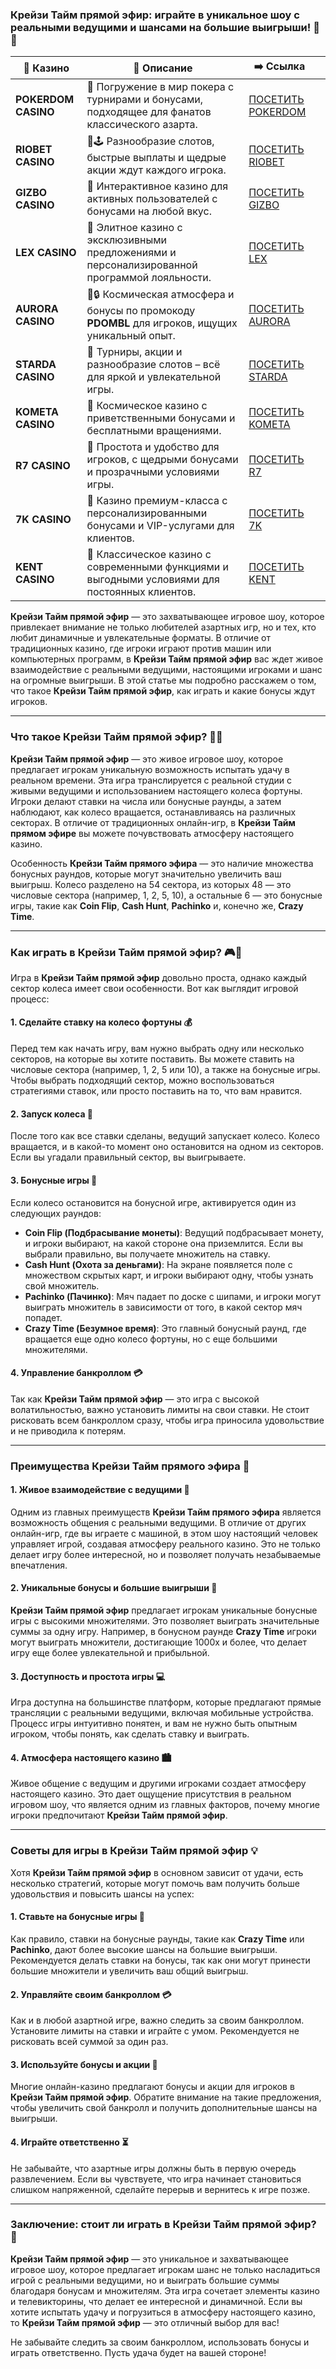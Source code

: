 ### Крейзи Тайм прямой эфир: играйте в уникальное шоу с реальными ведущими и шансами на большие выигрыши! 🎡💥
| 🎰 Казино           | 📜 Описание                                                                                       | ➡️ Ссылка                                                                                          |   |
| ------------------- | ------------------------------------------------------------------------------------------------- | -------------------------------------------------------------------------------------------------- | - |
| **POKERDOM CASINO** | 🎲 Погружение в мир покера с турнирами и бонусами, подходящее для фанатов классического азарта.   | [ПОСЕТИТЬ POKERDOM](https://brandplay.link/FwVc4f)                                                 |   |
| **RIOBET CASINO**   | 🌟🕹️ Разнообразие слотов, быстрые выплаты и щедрые акции ждут каждого игрока.                    | [ПОСЕТИТЬ RIOBET](https://brandplay.link/TnjsxFvH)                                                 |   |
| **GIZBO CASINO**    | 🚀 Интерактивное казино для активных пользователей с бонусами на любой вкус.                      | [ПОСЕТИТЬ GIZBO](https://brandplay.link/rvzLrVLp)                                                  |   |
| **LEX CASINO**      | 🎰 Элитное казино с эксклюзивными предложениями и персонализированной программой лояльности.      | [ПОСЕТИТЬ LEX](https://brandplay.link/VMqNXPFs)                                                    |   |
| **AURORA CASINO**   | 🌌🔒 Космическая атмосфера и бонусы по промокоду **PDOMBL** для игроков, ищущих уникальный опыт. | [ПОСЕТИТЬ AURORA](https://10trafic-stat2.com/click/668546556bcc6313411604bc/6766/13031/subaccount) |   |
| **STARDA CASINO**   | 🌠 Турниры, акции и разнообразие слотов – всё для яркой и увлекательной игры.                     | [ПОСЕТИТЬ STARDA](https://brandplay.link/HDcDrxLk)                                                 |   |
| **KOMETA CASINO**   | 💫 Космическое казино с приветственными бонусами и бесплатными вращениями.                        | [ПОСЕТИТЬ KOMETA](https://brandplay.link/jHzFFYGv)                                                 |   |
| **R7 CASINO**       | 🎯 Простота и удобство для игроков, с щедрыми бонусами и прозрачными условиями игры.              | [ПОСЕТИТЬ R7](https://brandplay.link/dByFXP7h)                                                     |   |
| **7K CASINO**       | 💎 Казино премиум-класса с персонализированными бонусами и VIP-услугами для клиентов.             | [ПОСЕТИТЬ 7K](https://brandplay.link/dd46bNgD)                                                     |   |
| **KENT CASINO**     | 🎲 Классическое казино с современными функциями и выгодными условиями для постоянных клиентов.    | [ПОСЕТИТЬ KENT](https://brandplay.link/XRH1g6Vb)                                                   

**Крейзи Тайм прямой эфир** — это захватывающее игровое шоу, которое привлекает внимание не только любителей азартных игр, но и тех, кто любит динамичные и увлекательные форматы. В отличие от традиционных казино, где игроки играют против машин или компьютерных программ, в **Крейзи Тайм прямой эфир** вас ждет живое взаимодействие с реальными ведущими, настоящими игроками и шанс на огромные выигрыши. В этой статье мы подробно расскажем о том, что такое **Крейзи Тайм прямой эфир**, как играть и какие бонусы ждут игроков.

***

### Что такое Крейзи Тайм прямой эфир? 🎥🎲

**Крейзи Тайм прямой эфир** — это живое игровое шоу, которое предлагает игрокам уникальную возможность испытать удачу в реальном времени. Эта игра транслируется с реальной студии с живыми ведущими и использованием настоящего колеса фортуны. Игроки делают ставки на числа или бонусные раунды, а затем наблюдают, как колесо вращается, останавливаясь на различных секторах. В отличие от традиционных онлайн-игр, в **Крейзи Тайм прямом эфире** вы можете почувствовать атмосферу настоящего казино.

Особенность **Крейзи Тайм прямого эфира** — это наличие множества бонусных раундов, которые могут значительно увеличить ваш выигрыш. Колесо разделено на 54 сектора, из которых 48 — это числовые сектора (например, 1, 2, 5, 10), а остальные 6 — это бонусные игры, такие как **Coin Flip**, **Cash Hunt**, **Pachinko** и, конечно же, **Crazy Time**.

***

### Как играть в Крейзи Тайм прямой эфир? 🎮💸

Игра в **Крейзи Тайм прямой эфир** довольно проста, однако каждый сектор колеса имеет свои особенности. Вот как выглядит игровой процесс:

#### 1. Сделайте ставку на колесо фортуны 💰

Перед тем как начать игру, вам нужно выбрать одну или несколько секторов, на которые вы хотите поставить. Вы можете ставить на числовые сектора (например, 1, 2, 5 или 10), а также на бонусные игры. Чтобы выбрать подходящий сектор, можно воспользоваться стратегиями ставок, или просто поставить на то, что вам нравится.

#### 2. Запуск колеса 🎡

После того как все ставки сделаны, ведущий запускает колесо. Колесо вращается, и в какой-то момент оно остановится на одном из секторов. Если вы угадали правильный сектор, вы выигрываете.

#### 3. Бонусные игры 🎁

Если колесо остановится на бонусной игре, активируется один из следующих раундов:

* **Coin Flip (Подбрасывание монеты)**: Ведущий подбрасывает монету, и игроки выбирают, на какой стороне она приземлится. Если вы выбрали правильно, вы получаете множитель на ставку.
* **Cash Hunt (Охота за деньгами)**: На экране появляется поле с множеством скрытых карт, и игроки выбирают одну, чтобы узнать свой множитель.
* **Pachinko (Пачинко)**: Мяч падает по доске с шипами, и игроки могут выиграть множитель в зависимости от того, в какой сектор мяч попадет.
* **Crazy Time (Безумное время)**: Это главный бонусный раунд, где вращается еще одно колесо фортуны, но с еще большими множителями.

#### 4. Управление банкроллом 💳

Так как **Крейзи Тайм прямой эфир** — это игра с высокой волатильностью, важно установить лимиты на свои ставки. Не стоит рисковать всем банкроллом сразу, чтобы игра приносила удовольствие и не приводила к потерям.

***

### Преимущества Крейзи Тайм прямого эфира 🎠

#### 1. Живое взаимодействие с ведущими 🎤

Одним из главных преимуществ **Крейзи Тайм прямого эфира** является возможность общения с реальными ведущими. В отличие от других онлайн-игр, где вы играете с машиной, в этом шоу настоящий человек управляет игрой, создавая атмосферу реального казино. Это не только делает игру более интересной, но и позволяет получать незабываемые впечатления.

#### 2. Уникальные бонусы и большие выигрыши 💸

**Крейзи Тайм прямой эфир** предлагает игрокам уникальные бонусные игры с высокими множителями. Это позволяет выиграть значительные суммы за одну игру. Например, в бонусном раунде **Crazy Time** игроки могут выиграть множители, достигающие 1000x и более, что делает игру еще более увлекательной и прибыльной.

#### 3. Доступность и простота игры 💻

Игра доступна на большинстве платформ, которые предлагают прямые трансляции с реальными ведущими, включая мобильные устройства. Процесс игры интуитивно понятен, и вам не нужно быть опытным игроком, чтобы понять, как сделать ставку и выиграть.

#### 4. Атмосфера настоящего казино 🏙️

Живое общение с ведущим и другими игроками создает атмосферу настоящего казино. Это дает ощущение присутствия в реальном игровом шоу, что является одним из главных факторов, почему многие игроки предпочитают **Крейзи Тайм прямой эфир**.

***

### Советы для игры в Крейзи Тайм прямой эфир 💡

Хотя **Крейзи Тайм прямой эфир** в основном зависит от удачи, есть несколько стратегий, которые могут помочь вам получить больше удовольствия и повысить шансы на успех:

#### 1. Ставьте на бонусные игры 🎁

Как правило, ставки на бонусные раунды, такие как **Crazy Time** или **Pachinko**, дают более высокие шансы на большие выигрыши. Рекомендуется делать ставки на бонусы, так как они могут принести большие множители и увеличить ваш общий выигрыш.

#### 2. Управляйте своим банкроллом 💳

Как и в любой азартной игре, важно следить за своим банкроллом. Установите лимиты на ставки и играйте с умом. Рекомендуется не рисковать всей суммой за один раз.

#### 3. Используйте бонусы и акции 🎉

Многие онлайн-казино предлагают бонусы и акции для игроков в **Крейзи Тайм прямой эфир**. Обратите внимание на такие предложения, чтобы увеличить свой банкролл и получить дополнительные шансы на выигрыши.

#### 4. Играйте ответственно ⏳

Не забывайте, что азартные игры должны быть в первую очередь развлечением. Если вы чувствуете, что игра начинает становиться слишком напряженной, сделайте перерыв и вернитесь к игре позже.

***

### Заключение: стоит ли играть в Крейзи Тайм прямой эфир? 🤩

**Крейзи Тайм прямой эфир** — это уникальное и захватывающее игровое шоу, которое предлагает игрокам шанс не только насладиться игрой с реальными ведущими, но и выиграть большие суммы благодаря бонусам и множителям. Эта игра сочетает элементы казино и телевикторины, что делает ее интересной и динамичной. Если вы хотите испытать удачу и погрузиться в атмосферу настоящего казино, то **Крейзи Тайм прямой эфир** — это отличный выбор для вас!

Не забывайте следить за своим банкроллом, использовать бонусы и играть ответственно. Пусть удача будет на вашей стороне!
